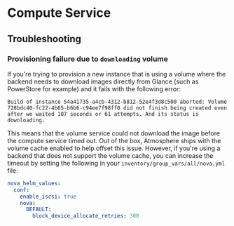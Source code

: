 # Compute Service

## Troubleshooting

### Provisioning failure due to `downloading` volume

If you're trying to provision a new instance that is using a volume where the
backend needs to download images directly from Glance (such as PowerStore for
example) and it fails with the following error:

```text
Build of instance 54a41735-a4cb-4312-b812-52e4f3d8c500 aborted: Volume 728bdc40-fc22-4b65-b6b6-c94ee7f98ff0 did not finish being created even after we waited 187 seconds or 61 attempts. And its status is downloading.
```

This means that the volume service could not download the image before the
compute service timed out.  Out of the box, Atmosphere ships with the volume
cache enabled to help offset this issue.  However, if you're using a backend
that does not support the volume cache, you can increase the timeout by setting
the following in your `inventory/group_vars/all/nova.yml` file:

```yaml
nova_helm_values:
  conf:
    enable_iscsi: true
    nova:
      DEFAULT:
        block_device_allocate_retries: 300
```
